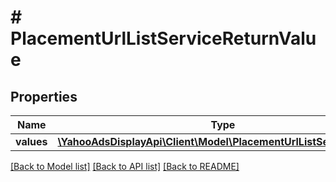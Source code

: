 # # PlacementUrlListServiceReturnValue

## Properties

Name | Type | Description | Notes
------------ | ------------- | ------------- | -------------
**values** | [**\YahooAdsDisplayApi\Client\Model\PlacementUrlListServiceValue[]**](PlacementUrlListServiceValue.md) |  | [optional]

[[Back to Model list]](../../README.md#models) [[Back to API list]](../../README.md#endpoints) [[Back to README]](../../README.md)
